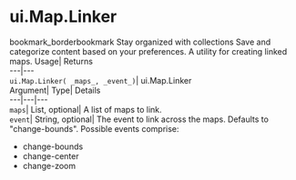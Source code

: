  
#  ui.Map.Linker
bookmark_borderbookmark Stay organized with collections  Save and categorize content based on your preferences.
A utility for creating linked maps. 
Usage| Returns  
---|---  
`ui.Map.Linker( _maps_, _event_)`| ui.Map.Linker  
Argument| Type| Details  
---|---|---  
`maps`| List, optional| A list of maps to link.  
`event`| String, optional| The event to link across the maps. Defaults to "change-bounds". Possible events comprise: 
  * change-bounds 
  * change-center 
  * change-zoom 

  
